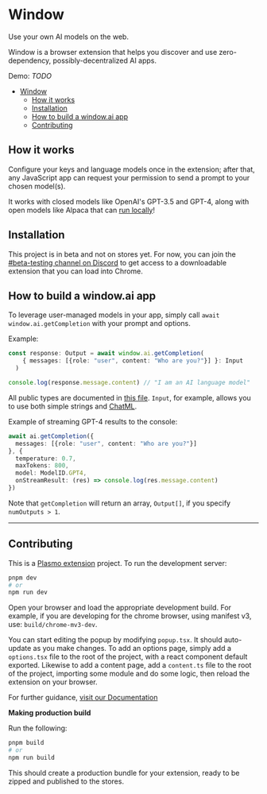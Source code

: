 # Window

Use your own AI models on the web.

Window is a browser extension that helps you discover and use zero-dependency, possibly-decentralized AI apps.

Demo: *TODO*

- [Window](#window)
  - [How it works](#how-it-works)
  - [Installation](#installation)
  - [How to build a window.ai app](#how-to-build-a-windowai-app)
  - [Contributing](#contributing)

## How it works

Configure your keys and language models once in the extension; after that, any JavaScript app can request your permission to send a prompt to your chosen model(s).

It works with closed models like OpenAI's GPT-3.5 and GPT-4, along with open models like Alpaca that can [run locally](https://github.com/alexanderatallah/Alpaca-Turbo/blob/main/api.py)!

## Installation

This project is in beta and not on stores yet. For now, you can join the [#beta-testing channel on Discord](https://discord.gg/KBPhAPEJNj) to get access to a downloadable extension that you can load into Chrome.

## How to build a window.ai app

To leverage user-managed models in your app, simply call `await window.ai.getCompletion` with your prompt and options.

Example:

```ts
const response: Output = await window.ai.getCompletion(
    { messages: [{role: "user", content: "Who are you?"}] }: Input
  )

console.log(response.message.content) // "I am an AI language model"
```

All public types are documented in [this file](/src/public-interface.ts). `Input`, for example, allows you to use both simple strings and [ChatML](https://github.com/openai/openai-python/blob/main/chatml.md).

Example of streaming GPT-4 results to the console:

```ts
await ai.getCompletion({
  messages: [{role: "user", content: "Who are you?"}]
}, {
  temperature: 0.7,
  maxTokens: 800,
  model: ModelID.GPT4,
  onStreamResult: (res) => console.log(res.message.content)
})
```

Note that `getCompletion` will return an array, `Output[]`, if you specify `numOutputs > 1`.

---

## Contributing

This is a [Plasmo extension](https://docs.plasmo.com/) project. To run the development server:

```bash
pnpm dev
# or
npm run dev
```

Open your browser and load the appropriate development build. For example, if you are developing for the chrome browser, using manifest v3, use: `build/chrome-mv3-dev`.

You can start editing the popup by modifying `popup.tsx`. It should auto-update as you make changes. To add an options page, simply add a `options.tsx` file to the root of the project, with a react component default exported. Likewise to add a content page, add a `content.ts` file to the root of the project, importing some module and do some logic, then reload the extension on your browser.

For further guidance, [visit our Documentation](https://docs.plasmo.com/)

**Making production build**

Run the following:

```bash
pnpm build
# or
npm run build
```

This should create a production bundle for your extension, ready to be zipped and published to the stores.
